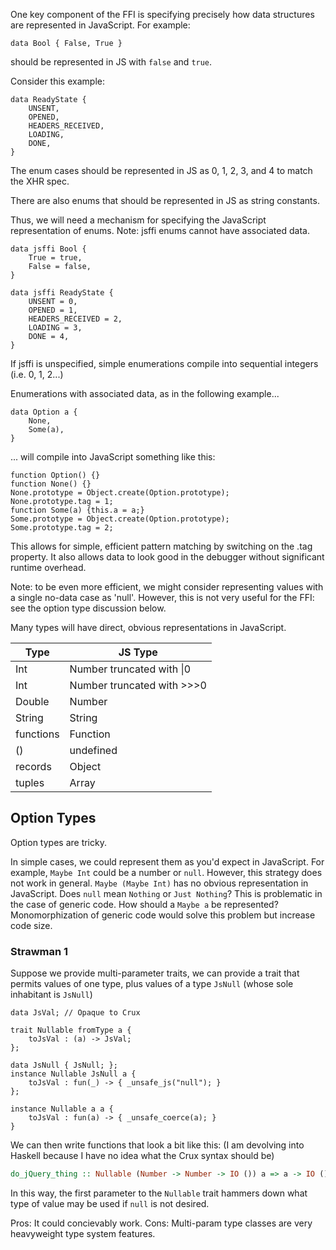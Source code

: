 One key component of the FFI is specifying precisely how data structures are represented in JavaScript.  For example:

```
data Bool { False, True }
```

should be represented in JS with `false` and `true`.

Consider this example:

```
data ReadyState {
    UNSENT,
    OPENED,
    HEADERS_RECEIVED,
    LOADING,
    DONE,
}
```

The enum cases should be represented in JS as 0, 1, 2, 3, and 4 to match the XHR spec.

There are also enums that should be represented in JS as string constants.

Thus, we will need a mechanism for specifying the JavaScript representation of enums.  Note: jsffi enums cannot have associated data.

```
data jsffi Bool {
    True = true,
    False = false,
}

data jsffi ReadyState {
    UNSENT = 0,
    OPENED = 1,
    HEADERS_RECEIVED = 2,
    LOADING = 3,
    DONE = 4,
}
```

If jsffi is unspecified, simple enumerations compile into sequential integers (i.e. 0, 1, 2...)

Enumerations with associated data, as in the following example...

```
data Option a {
    None,
    Some(a),
}
```

... will compile into JavaScript something like this:

```
function Option() {}
function None() {}
None.prototype = Object.create(Option.prototype);
None.prototype.tag = 1;
function Some(a) {this.a = a;}
Some.prototype = Object.create(Option.prototype);
Some.prototype.tag = 2;
```

This allows for simple, efficient pattern matching by switching on the .tag property.  It also allows data to look good in the debugger without significant runtime overhead.

Note: to be even more efficient, we might consider representing values with a single no-data case as 'null'.  However, this is not very useful for the FFI: see the option type discussion below.

Many types will have direct, obvious representations in JavaScript.

Type | JS Type
-- | --
Int | Number truncated with &#124;0
Int | Number truncated with >>>0
Double | Number
String | String
functions | Function
() | undefined
records | Object
tuples | Array

## Option Types

Option types are tricky.

In simple cases, we could represent them as you'd expect in JavaScript.  For example, `Maybe Int` could be a number or `null`.  However, this strategy does not work in general.  `Maybe (Maybe Int)` has no obvious representation in JavaScript.  Does `null` mean `Nothing` or `Just Nothing`?  This is problematic in the case of generic code.  How should a `Maybe a` be represented?  Monomorphization of generic code would solve this problem but increase code size.

### Strawman 1

Suppose we provide multi-parameter traits, we can provide a trait that permits values of one type, plus values of a type `JsNull` (whose sole inhabitant is `JsNull`)

```
data JsVal; // Opaque to Crux

trait Nullable fromType a {
    toJsVal : (a) -> JsVal;
};

data JsNull { JsNull; };
instance Nullable JsNull a {
    toJsVal : fun(_) -> { _unsafe_js("null"); }
};

instance Nullable a a {
    toJsVal : fun(a) -> { _unsafe_coerce(a); }
}
```

We can then write functions that look a bit like this: (I am devolving into Haskell because I have no idea what the
Crux syntax should be)

```haskell
do_jQuery_thing :: Nullable (Number -> Number -> IO ()) a => a -> IO ()
```

In this way, the first parameter to the `Nullable` trait hammers down what type of value may be used if `null` is not
desired.

Pros: It could concievably work.
Cons: Multi-param type classes are very heavyweight type system features.
